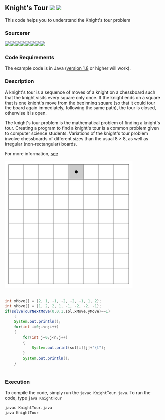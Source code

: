 ## Knight's Tour [![](https://img.shields.io/github/license/sourcerer-io/hall-of-fame.svg?colorB=ff0000)](https://github.com/akshaybahadur21/KnightsTour/blob/master/LICENSE.txt)  [![](https://img.shields.io/badge/Akshay-Bahadur-brightgreen.svg?colorB=ff0000)](https://akshaybahadur.com)
This code helps you to understand the Knight's tour problem

### Sourcerer
[![](https://sourcerer.io/fame/akshaybahadur21/akshaybahadur21/KnightsTour/images/0)](https://sourcerer.io/fame/akshaybahadur21/akshaybahadur21/KnightsTour/links/0)[![](https://sourcerer.io/fame/akshaybahadur21/akshaybahadur21/KnightsTour/images/1)](https://sourcerer.io/fame/akshaybahadur21/akshaybahadur21/KnightsTour/links/1)[![](https://sourcerer.io/fame/akshaybahadur21/akshaybahadur21/KnightsTour/images/2)](https://sourcerer.io/fame/akshaybahadur21/akshaybahadur21/KnightsTour/links/2)[![](https://sourcerer.io/fame/akshaybahadur21/akshaybahadur21/KnightsTour/images/3)](https://sourcerer.io/fame/akshaybahadur21/akshaybahadur21/KnightsTour/links/3)[![](https://sourcerer.io/fame/akshaybahadur21/akshaybahadur21/KnightsTour/images/4)](https://sourcerer.io/fame/akshaybahadur21/akshaybahadur21/KnightsTour/links/4)[![](https://sourcerer.io/fame/akshaybahadur21/akshaybahadur21/KnightsTour/images/5)](https://sourcerer.io/fame/akshaybahadur21/akshaybahadur21/KnightsTour/links/5)[![](https://sourcerer.io/fame/akshaybahadur21/akshaybahadur21/KnightsTour/images/6)](https://sourcerer.io/fame/akshaybahadur21/akshaybahadur21/KnightsTour/links/6)[![](https://sourcerer.io/fame/akshaybahadur21/akshaybahadur21/KnightsTour/images/7)](https://sourcerer.io/fame/akshaybahadur21/akshaybahadur21/KnightsTour/links/7)

### Code Requirements
The example code is in Java ([version 1.8](https://java.com/en/download/) or higher will work). 

### Description
A knight's tour is a sequence of moves of a knight on a chessboard such that the knight visits every square only once. If the knight ends on a square that is one knight's move from the beginning square (so that it could tour the board again immediately, following the same path), the tour is closed, otherwise it is open.

The knight's tour problem is the mathematical problem of finding a knight's tour. Creating a program to find a knight's tour is a common problem given to computer science students. Variations of the knight's tour problem involve chessboards of different sizes than the usual 8 × 8, as well as irregular (non-rectangular) boards.

For more information, [see](https://en.wikipedia.org/wiki/Knight%27s_tour)

<img src="https://github.com/akshaybahadur21/KnightsTour/blob/master/knightstour.gif">


```java

int xMove[] = {2, 1, -1, -2, -2, -1, 1, 2};
int yMove[] = {1, 2, 2, 1, -1, -2, -2, -1};
if(solveTourNextMove(0,0,1,sol,xMove,yMove)==1)
	{
	System.out.println();
	for(int i=0;i<n;i++)
	{
		for(int j=0;j<n;j++)
		{
			System.out.print(sol[i][j]+"\t");
		}
		System.out.println();
	}
	
``` 

### Execution
To compile the code, simply run the `javac KnightTour.java`.
To run the code, type `java KnightTour`

```
javac KnightTour.java
java KnightTour
```
